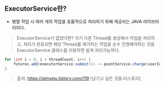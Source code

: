 ## ExecutorService란?
- 병렬 작업 시 여러 개의 작업을 효율적으로 처리하기 위해 제공되는 JAVA 라이브러리이다.

> ExecutorService가 없었다면? 
> 각기 다른 Thread를 생성해서 작업을 처리하고, 처리가 완료되면 해당 Thread를 제거하는 작업을 손수 진행해야하는 것을 ExecutorService 클래스를 이용하면 쉽게 처리가능하다.


```java
for (int i = 0; i < threadCount; i++) {
    futures.add(executorService.submit(() -> pointService.charge(userId,chargeAmount)));
}
```






> 출처: https://simyeju.tistory.com/119 [남기고 싶은 것들:티스토리]